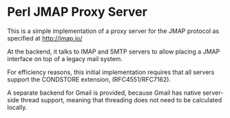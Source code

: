 Perl JMAP Proxy Server
======================

This is a simple implementation of a proxy server for the JMAP protocol as
specified at http://jmap.io/

At the backend, it talks to IMAP and SMTP servers to allow placing a JMAP
interface on top of a legacy mail system.

For efficiency reasons, this initial implementation requires that all servers
support the CONDSTORE extension, (RFC4551/RFC7162).

A separate backend for Gmail is provided, because Gmail has native server-side
thread support, meaning that threading does not need to be calculated locally.
